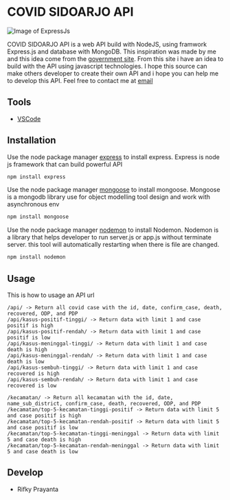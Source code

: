 # COVID SIDOARJO API

![Image of ExpressJs](https://miro.medium.com/max/600/1*YekyuOZGMw-kGOEqU4YPZg.jpeg)

COVID SIDOARJO API is a web API build with NodeJS, using framwork Express.js and database with MongoDB. This inspiration was made by me and this idea come from the [government site](https://covid19.sidoarjokab.go.id/Welcome/grafik). From this site i have an idea to build with the API using javascript technologies. I hope this source can make others developer to create their own API and i hope you can help me to develop this API. Feel free to contact me at [email](mailto:prayanta.rifky@gmail.com)

## Tools

- [VSCode](https://code.visualstudio.com/)

## Installation

Use the node package manager [express](https://expressjs.com/en/starter/installing.html) to install express. Express is node js framework that can build powerful API

```bash
npm install express
```

Use the node package manager [mongoose](https://mongoosejs.com/) to install mongoose. Mongoose is a mongodb library use for object modelling tool design and work with asynchronous env

```bash
npm install mongoose
```

Use the node package manager [nodemon](https://www.npmjs.com/package/nodemon) to install Nodemon. Nodemon is a library that helps developer to run server.js or app.js without terminate server. this tool will automatically restarting when there is file are changed.

```bash
npm install nodemon
```

## Usage

This is how to usage an API url

```api
/api/ -> Return all covid case with the id, date, confirm_case, death, recovered, ODP, and PDP
/api/kasus-positif-tinggi/ -> Return data with limit 1 and case positif is high
/api/kasus-positif-rendah/ -> Return data with limit 1 and case positif is low
/api/kasus-meninggal-tinggi/ -> Return data with limit 1 and case death is high
/api/kasus-meninggal-rendah/ -> Return data with limit 1 and case death is low
/api/kasus-sembuh-tinggi/ -> Return data with limit 1 and case recovered is high
/api/kasus-sembuh-rendah/ -> Return data with limit 1 and case recovered is low

/kecamatan/ -> Return all kecamatan with the id, date, name_sub_district, confirm_case, death, recovered, ODP, and PDP
/kecamatan/top-5-kecamatan-tinggi-positif -> Return data with limit 5 and case positif is high
/kecamatan/top-5-kecamatan-rendah-positif -> Return data with limit 5 and case positif is low
/kecamatan/top-5-kecamatan-tinggi-meninggal -> Return data with limit 5 and case death is high
/kecamatan/top-5-kecamatan-rendah-meninggal -> Return data with limit 5 and case death is low
```

## Develop

- Rifky Prayanta
